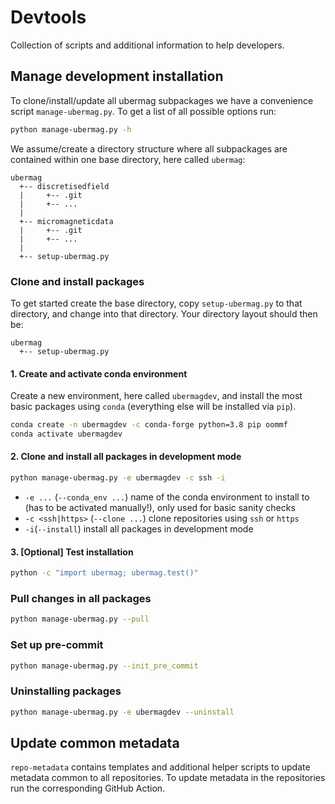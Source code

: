 # Devtools

Collection of scripts and additional information to help developers.

## Manage development installation

To clone/install/update all ubermag subpackages we have a convenience script
`manage-ubermag.py`. To get a list of all possible options run:

```bash
python manage-ubermag.py -h
```

We assume/create a directory structure where all subpackages are contained
within one base directory, here called `ubermag`:

    ubermag
      +-- discretisedfield
      |     +-- .git
      |     +-- ...
      |
      +-- micromagneticdata
      |     +-- .git
      |     +-- ...
      |
      +-- setup-ubermag.py

### Clone and install packages

To get started create the base directory, copy `setup-ubermag.py` to that
directory, and change into that directory. Your directory layout should then be:

    ubermag
      +-- setup-ubermag.py

#### 1. Create and activate conda environment

Create a new environment, here called `ubermagdev`, and install the most basic
packages using `conda` (everything else will be installed via `pip`).

```bash
conda create -n ubermagdev -c conda-forge python=3.8 pip oommf
conda activate ubermagdev
```

#### 2. Clone and install all packages in development mode

```bash
python manage-ubermag.py -e ubermagdev -c ssh -i
```

- `-e ...` (`--conda_env ...`) name of the conda environment to install to (has
  to be activated manually!), only used for basic sanity checks
- `-c <ssh|https>` (`--clone ...`) clone repositories using `ssh` or `https`
- `-i`(`--install`) install all packages in development mode

#### 3. [Optional] Test installation

```bash
python -c "import ubermag; ubermag.test()"
```

### Pull changes in all packages

```bash
python manage-ubermag.py --pull
```

### Set up pre-commit

```bash
python manage-ubermag.py --init_pre_commit
```

### Uninstalling packages

```bash
python manage-ubermag.py -e ubermagdev --uninstall
```

## Update common metadata

`repo-metadata` contains templates and additional helper scripts to update
metadata common to all repositories. To update metadata in the repositories run
the corresponding GitHub Action.
